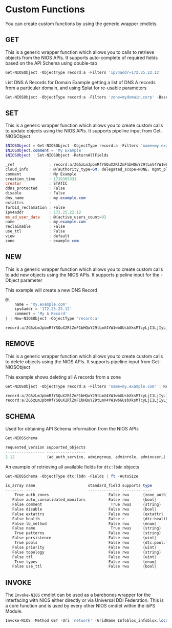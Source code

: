 # Custom Functions

You can create custom functions by using the generic wrapper cmdlets.

## GET

This is a generic wrapper function which allows you to calls to retrieve objects from the NIOS APIs.
It supports auto-complete of required fields based on the API Schema using double-tab

```powershell
Get-NIOSObject -ObjectType record:a -Filters 'ipv4addr=172.25.22.12'
```

List DNS A Records for Domain
Example getting a list of DNS A records from a particular domain, and using Splat for re-usable parameters

```powershell
Get-NIOSObject -ObjectType record:a -Filters 'zone=mydomain.corp' -BaseFields -Fields dns_name,zone,ttl,ipv4addr
```

## SET
This is a generic wrapper function which allows you to create custom calls to update objects using the NIOS APIs.
It supports pipeline input from Get-NIOSObject

```powershell
$NIOSObject = Get-NIOSObject -ObjectType record:a -Filters 'name=my.example.com'
$NIOSObject.comment = 'My Example'
$NIOSObject | Set-NIOSObject -ReturnAllFields                                   

_ref               : record:a/ZG5zLmJpbmRfYSQuX2RlZmF1bHQuY29tLmV4YW1wbGUsbXksMTcyLjI1LjIyLjEy:my.example.com/default
cloud_info         : @{authority_type=GM; delegated_scope=NONE; mgmt_platform=; owned_by_adaptor=False}
comment            : My Example
creation_time      : 1719305331
creator            : STATIC
ddns_protected     : False
disable            : False
dns_name           : my.example.com
extattrs           : 
forbid_reclamation : False
ipv4addr           : 172.25.22.12
ms_ad_user_data    : @{active_users_count=0}
name               : my.example.com
reclaimable        : False
use_ttl            : False
view               : default
zone               : example.com
```

## NEW
This is a generic wrapper function which allows you to create custom calls to add new objects using the NIOS APIs. 
It supports pipeline input for the -Object parameter
  
This example will create a new DNS Record
```powershell
@{                                                                                   
    name = 'my.example.com'
    ipv4addr = '172.25.22.12'
    comment = 'My A Record'
} | New-NIOSObject -ObjectType 'record:a'

record:a/ZG5zLmJpbmRfYSQuX2RlZmF1bHQuY29tLmV4YW1wbGUsbXksMTcyLjI1LjIyLjEy:my.example.com/default
```

## REMOVE
This is a generic wrapper function which allows you to create custom calls to delete objects using the NIOS APIs. 
It supports pipeline input from Get-NIOSObject

This example shows deleting all A records from a zone
```powershell
Get-NIOSObject -ObjectType record:a -Filters 'name=my.example.com' | Remove-NIOSObject

record:a/ZG5zLmJpbmRfYSQuX2RlZmF1bHQuY29tLmV4YW1wbGUsbXksMTcyLjI1LjIyLjEy:my.example.com/default
record:a/ZG5zLmJpbmRfYSQuX2RlZmF1bHQuY29tLmV4YW1wbGUsbXksMTcyLjI1LjIyLjEz:my.example.com/default
```

## SCHEMA
Used for obtaining API Schema information from the NIOS APIs

```powershell
Get-NIOSSchema                                                          

requested_version supported_objects                                    supported_versions
----------------- -----------------                                    ------------------
2.12              {ad_auth_service, admingroup, adminrole, adminuser…} {1.0, 1.1, 1.2, 1.2.1…}
```

An example of retrieving all available fields for `dtc:lbdn` objects
```powershell
Get-NIOSSchema -ObjectType dtc:lbdn -Fields | ft -AutoSize

is_array name                       standard_field supports type
-------- ----                       -------------- -------- ----
    True auth_zones                          False rwu      {zone_auth}
   False auto_consolidated_monitors          False rwu      {bool}
   False comment                              True rwus     {string}
   False disable                             False rwu      {bool}
   False extattrs                            False rwu      {extattr}
   False health                              False r        {dtc:health}
   False lb_method                           False rwu      {enum}
   False name                                 True rwus     {string}
    True patterns                            False rwu      {string}
   False persistence                         False rwu      {uint}
    True pools                               False rwu      {dtc:pool:link}
   False priority                            False rwu      {uint}
   False topology                            False rwu      {string}
   False ttl                                 False rwu      {uint}
    True types                               False rwu      {enum}
   False use_ttl                             False rwu      {bool}
```

## INVOKE
The `Invoke-NIOS` cmdlet can be used as a barebones wrapper for the interfacing with NIOS either directly or via Universal DDI Federation. This is a core function and is used by every other NIOS cmdlet within the ibPS Module.

```powershell
Invoke-NIOS -Method GET -Uri 'network' -GridName Infoblox_infoblox.localdomain_A438RFFD -ApiVersion 2.12
```